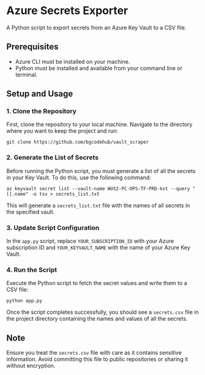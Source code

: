 # Azure Secrets Exporter

A Python script to export secrets from an Azure Key Vault to a CSV file.

## Prerequisites

- Azure CLI must be installed on your machine.
- Python must be installed and available from your command line or terminal.

## Setup and Usage

### 1. Clone the Repository

First, clone the repository to your local machine. Navigate to the directory where you want to keep the project and run:

`git clone https://github.com/bgcodehub/vault_scraper`

### 2. Generate the List of Secrets

Before running the Python script, you must generate a list of all the secrets in your Key Vault. To do this, use the following command:

`az keyvault secret list --vault-name WUS2-PC-OPS-TF-PRD-kvt --query "[].name" -o tsv > secrets_list.txt`

This will generate a `secrets_list.txt` file with the names of all secrets in the specified vault.

### 3. Update Script Configuration

In the `app.py` script, replace `YOUR_SUBSCRIPTION_ID` with your Azure subscription ID and `YOUR_KEYVAULT_NAME` with the name of your Azure Key Vault.

### 4. Run the Script

Execute the Python script to fetch the secret values and write them to a CSV file:

`python app.py`

Once the script completes successfully, you should see a `secrets.csv` file in the project directory containing the names and values of all the secrets.

## Note

Ensure you treat the `secrets.csv` file with care as it contains sensitive information. Avoid committing this file to public repositories or sharing it without encryption.
